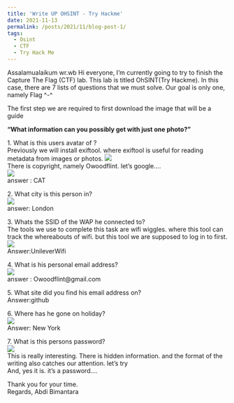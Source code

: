 ```yaml
---
title: 'Write UP OHSINT - Try Hackme'
date: 2021-11-13
permalink: /posts/2021/11/blog-post-1/
tags:
  - Osint
  - CTF
  - Try Hack Me
---
```

Assalamualaikum wr.wb Hi everyone,
I’m currently going to try to finish the Capture The Flag (CTF) lab. This lab is titled OhSINT(Try Hackme). In this case, there are 7 lists of questions that we must solve. Our goal is only one, namely Flag ^-^

<p>The first step we are required to first download the image that will be a guide</p>
<p style="font-weight:bold">“What information can you possibly get with just one photo?”</p>

<p>1. What is this users avatar of ?
<br>Previously we will install exiftool. where exiftool is useful for reading metadata from images or photos.
<img src="https://miro.medium.com/max/720/1*NofoDYQGnIh9blR0vBE2Jg.webp">
<br> There is copyright, namely Owoodflint. let’s google….
<br><img src="https://miro.medium.com/max/640/1*9w6IfGb-uKMvianiJ03evg.webp">
<br> answer : CAT</p>

<p>2. What city is this person in?
<br><img src="https://miro.medium.com/max/640/1*9i3sMdkN888NNgtW5tQU5g.webp">
<br>answer: London</p>

<p>3. Whats the SSID of the WAP he connected to?
<br>The tools we use to complete this task are wifi wiggles. where this tool can track the whereabouts of wifi. but this tool we are supposed to log in to first.
<br><img src="https://miro.medium.com/max/640/1*hpQn3EyBQfw_PmDQeJmcag.webp">
<br> Answer:UnileverWifi </p>

<p>4. What is his personal email address?
<br><img src="https://miro.medium.com/max/720/1*8Cje0RLznXdDD4Tp8WE3tQ.webp">
<br>answer : Owoodflint@gmail.com</p>

<p>5. What site did you find his email address on?
<br>Answer:github</p>

<p>6. Where has he gone on holiday?
<br><img src="https://miro.medium.com/max/720/1*0qMPG8p-fgNn4GvKuXop9g.webp">
<br>Answer: New York</p>

<p>7. What is this persons password?
<br> <img src="https://miro.medium.com/max/720/1*JcEZHOo81q6coAZsCZRHjQ.webp">
<br>This is really interesting. There is hidden information. and the format of the writing also catches our attention. let’s try
<br>And, yes it is. it’s a password….</p>

<p>Thank you for your time.
<br>Regards, Abdi Bimantara</p>
